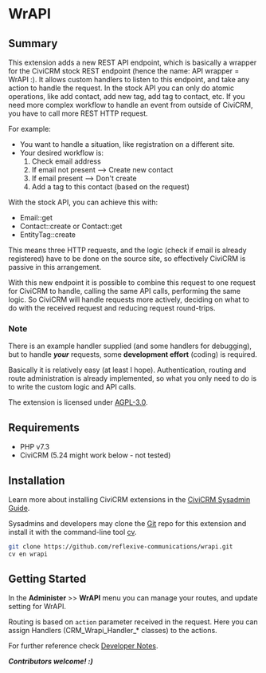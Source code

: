 # WrAPI

## Summary

This extension adds a new REST API endpoint, which is basically a wrapper for the CiviCRM stock REST endpoint
(hence the name: API wrapper = WrAPI :). It allows custom handlers to listen to this endpoint, and take any action to handle the request.
In the stock API you can only do atomic operations, like add contact, add new tag, add tag to contact, etc. If you need more complex workflow
to handle an event from outside of CiviCRM, you have to call more REST HTTP request.

For example:
- You want to handle a situation, like registration on a different site.
- Your desired workflow is:
    1. Check email address
    1. If email not present --> Create new contact
    1. If email present --> Don't create
    1. Add a tag to this contact (based on the request)

With the stock API, you can achieve this with:
- Email::get
- Contact::create or Contact::get
- EntityTag::create

This means three HTTP requests, and the logic (check if email is already registered) have to be done on the source site, so effectively CiviCRM is passive in this arrangement.

With this new endpoint it is possible to combine this request to one request for CiviCRM to handle, calling the same API calls, performing the same logic.
So CiviCRM will handle requests more actively, deciding on what to do with the received request and reducing request round-trips.

### Note

There is an example handler supplied (and some handlers for debugging), but to handle ***your*** requests, some **development effort** (coding) is required.

Basically it is relatively easy (at least I hope).
Authentication, routing and route administration is already implemented, so what you only need to do is to write the custom logic and API calls.

The extension is licensed under [AGPL-3.0](LICENSE.txt).

## Requirements

* PHP v7.3
* CiviCRM (5.24 might work below - not tested)

## Installation

Learn more about installing CiviCRM extensions in the [CiviCRM Sysadmin Guide](https://docs.civicrm.org/sysadmin/en/latest/customize/extensions/).

Sysadmins and developers may clone the [Git](https://en.wikipedia.org/wiki/Git) repo for this extension and
install it with the command-line tool [cv](https://github.com/civicrm/cv).

```bash
git clone https://github.com/reflexive-communications/wrapi.git
cv en wrapi
```

## Getting Started

In the **Administer** >> **WrAPI** menu you can manage your routes, and update setting for WrAPI.

Routing is based on `action` parameter received in the request. Here you can assign Handlers (CRM_Wrapi_Handler_* classes) to the actions.

For further reference check [Developer Notes](dev_notes.md).

***Contributors welcome! :)***
